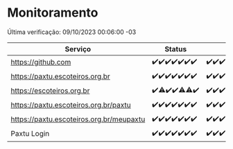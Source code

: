 # Monitoramento

Última verificação: 09/10/2023 00:06:00 -03

|Serviço|Status|Últimas 24h|
|---|---|---|
|https://github.com|<span title="2023-10-02: OK=24">✔️</span><span title="2023-10-03: OK=24">✔️</span><span title="2023-10-04: OK=24">✔️</span><span title="2023-10-05: OK=24">✔️</span><span title="2023-10-06: OK=24">✔️</span><span title="2023-10-07: OK=24">✔️</span><span title="2023-10-08: OK=3">✔️</span>|<span title="08/10/2023 00:06:00 -03 : 200">✔️</span><span title="08/10/2023 01:06:00 -03 : 200">✔️</span><span title="08/10/2023 02:04:00 -03 : 200">✔️</span><span title="08/10/2023 03:07:00 -03 : 200">✔️</span><span title="08/10/2023 04:03:00 -03 : 200">✔️</span><span title="08/10/2023 05:07:00 -03 : 200">✔️</span><span title="08/10/2023 06:03:00 -03 : 200">✔️</span><span title="08/10/2023 07:03:00 -03 : 200">✔️</span><span title="08/10/2023 08:02:00 -03 : 200">✔️</span><span title="08/10/2023 09:09:00 -03 : 200">✔️</span><span title="08/10/2023 10:04:00 -03 : 200">✔️</span><span title="08/10/2023 11:02:00 -03 : 200">✔️</span><span title="08/10/2023 12:04:00 -03 : 200">✔️</span><span title="08/10/2023 13:06:00 -03 : 200">✔️</span><span title="08/10/2023 14:03:00 -03 : 200">✔️</span><span title="08/10/2023 15:07:00 -03 : 200">✔️</span><span title="08/10/2023 16:02:00 -03 : 200">✔️</span><span title="08/10/2023 17:04:00 -03 : 200">✔️</span><span title="08/10/2023 18:03:00 -03 : 200">✔️</span><span title="08/10/2023 19:03:00 -03 : 200">✔️</span><span title="08/10/2023 20:03:00 -03 : 200">✔️</span><span title="08/10/2023 21:29:00 -03 : 200">✔️</span><span title="08/10/2023 22:41:00 -03 : 200">✔️</span><span title="08/10/2023 23:14:00 -03 : 200">✔️</span><span title="09/10/2023 00:06:00 -03 : 200">✔️</span>|
|https://paxtu.escoteiros.org.br|<span title="2023-10-02: OK=24">✔️</span><span title="2023-10-03: OK=24">✔️</span><span title="2023-10-04: OK=24">✔️</span><span title="2023-10-05: OK=24">✔️</span><span title="2023-10-06: OK=24">✔️</span><span title="2023-10-07: OK=24">✔️</span><span title="2023-10-08: OK=3">✔️</span>|<span title="08/10/2023 00:06:00 -03 : 200">✔️</span><span title="08/10/2023 01:06:00 -03 : 200">✔️</span><span title="08/10/2023 02:04:00 -03 : 200">✔️</span><span title="08/10/2023 03:07:00 -03 : 200">✔️</span><span title="08/10/2023 04:03:00 -03 : 200">✔️</span><span title="08/10/2023 05:07:00 -03 : 200">✔️</span><span title="08/10/2023 06:03:00 -03 : 200">✔️</span><span title="08/10/2023 07:03:00 -03 : 200">✔️</span><span title="08/10/2023 08:02:00 -03 : 200">✔️</span><span title="08/10/2023 09:09:00 -03 : 200">✔️</span><span title="08/10/2023 10:04:00 -03 : 200">✔️</span><span title="08/10/2023 11:02:00 -03 : 200">✔️</span><span title="08/10/2023 12:04:00 -03 : 200">✔️</span><span title="08/10/2023 13:06:00 -03 : 200">✔️</span><span title="08/10/2023 14:03:00 -03 : 200">✔️</span><span title="08/10/2023 15:07:00 -03 : 200">✔️</span><span title="08/10/2023 16:02:00 -03 : 200">✔️</span><span title="08/10/2023 17:04:00 -03 : 200">✔️</span><span title="08/10/2023 18:03:00 -03 : 200">✔️</span><span title="08/10/2023 19:03:00 -03 : 200">✔️</span><span title="08/10/2023 20:03:00 -03 : 200">✔️</span><span title="08/10/2023 21:29:00 -03 : 200">✔️</span><span title="08/10/2023 22:41:00 -03 : 200">✔️</span><span title="08/10/2023 23:14:00 -03 : 200">✔️</span><span title="09/10/2023 00:06:00 -03 : 200">✔️</span>|
|https://escoteiros.org.br|<span title="2023-10-02: OK=24">✔️</span><span title="2023-10-03: OK=23, Falhas=1">⚠️</span><span title="2023-10-04: OK=24">✔️</span><span title="2023-10-05: OK=24">✔️</span><span title="2023-10-06: OK=23, Falhas=1">⚠️</span><span title="2023-10-07: OK=23, Falhas=1">⚠️</span><span title="2023-10-08: OK=3">✔️</span>|<span title="08/10/2023 00:06:00 -03 : 200">✔️</span><span title="08/10/2023 01:07:00 -03 : 200">✔️</span><span title="08/10/2023 02:04:00 -03 : 200">✔️</span><span title="08/10/2023 03:07:00 -03 : 200">✔️</span><span title="08/10/2023 04:03:00 -03 : 200">✔️</span><span title="08/10/2023 05:07:00 -03 : 200">✔️</span><span title="08/10/2023 06:03:00 -03 : 200">✔️</span><span title="08/10/2023 07:03:00 -03 : 200">✔️</span><span title="08/10/2023 08:02:00 -03 : 200">✔️</span><span title="08/10/2023 09:09:00 -03 : 200">✔️</span><span title="08/10/2023 10:04:00 -03 : 200">✔️</span><span title="08/10/2023 11:03:00 -03 : 200">✔️</span><span title="08/10/2023 12:04:00 -03 : 200">✔️</span><span title="08/10/2023 13:06:00 -03 : 200">✔️</span><span title="08/10/2023 14:03:00 -03 : 200">✔️</span><span title="08/10/2023 15:07:00 -03 : 200">✔️</span><span title="08/10/2023 16:02:00 -03 : 200">✔️</span><span title="08/10/2023 17:04:00 -03 : 200">✔️</span><span title="08/10/2023 18:03:00 -03 : 200">✔️</span><span title="08/10/2023 19:03:00 -03 : 200">✔️</span><span title="08/10/2023 20:03:00 -03 : 200">✔️</span><span title="08/10/2023 21:29:00 -03 : 200">✔️</span><span title="08/10/2023 22:41:00 -03 : 200">✔️</span><span title="08/10/2023 23:14:00 -03 : 200">✔️</span><span title="09/10/2023 00:06:00 -03 : 200">✔️</span>|
|https://paxtu.escoteiros.org.br/paxtu|<span title="2023-10-02: OK=24">✔️</span><span title="2023-10-03: OK=24">✔️</span><span title="2023-10-04: OK=24">✔️</span><span title="2023-10-05: OK=24">✔️</span><span title="2023-10-06: OK=24">✔️</span><span title="2023-10-07: OK=24">✔️</span><span title="2023-10-08: OK=3">✔️</span>|<span title="08/10/2023 00:06:00 -03 : 200">✔️</span><span title="08/10/2023 01:07:00 -03 : 200">✔️</span><span title="08/10/2023 02:04:00 -03 : 200">✔️</span><span title="08/10/2023 03:07:00 -03 : 200">✔️</span><span title="08/10/2023 04:03:00 -03 : 200">✔️</span><span title="08/10/2023 05:07:00 -03 : 200">✔️</span><span title="08/10/2023 06:03:00 -03 : 200">✔️</span><span title="08/10/2023 07:03:00 -03 : 200">✔️</span><span title="08/10/2023 08:02:00 -03 : 200">✔️</span><span title="08/10/2023 09:10:00 -03 : 200">✔️</span><span title="08/10/2023 10:04:00 -03 : 200">✔️</span><span title="08/10/2023 11:03:00 -03 : 200">✔️</span><span title="08/10/2023 12:04:00 -03 : 200">✔️</span><span title="08/10/2023 13:06:00 -03 : 200">✔️</span><span title="08/10/2023 14:03:00 -03 : 200">✔️</span><span title="08/10/2023 15:07:00 -03 : 200">✔️</span><span title="08/10/2023 16:02:00 -03 : 200">✔️</span><span title="08/10/2023 17:04:00 -03 : 200">✔️</span><span title="08/10/2023 18:03:00 -03 : 200">✔️</span><span title="08/10/2023 19:03:00 -03 : 200">✔️</span><span title="08/10/2023 20:03:00 -03 : 200">✔️</span><span title="08/10/2023 21:29:00 -03 : 200">✔️</span><span title="08/10/2023 22:41:00 -03 : 200">✔️</span><span title="08/10/2023 23:14:00 -03 : 200">✔️</span><span title="09/10/2023 00:06:00 -03 : 200">✔️</span>|
|https://paxtu.escoteiros.org.br/meupaxtu|<span title="2023-10-02: OK=24">✔️</span><span title="2023-10-03: OK=24">✔️</span><span title="2023-10-04: OK=24">✔️</span><span title="2023-10-05: OK=24">✔️</span><span title="2023-10-06: OK=24">✔️</span><span title="2023-10-07: OK=24">✔️</span><span title="2023-10-08: OK=3">✔️</span>|<span title="08/10/2023 00:06:00 -03 : 200">✔️</span><span title="08/10/2023 01:07:00 -03 : 200">✔️</span><span title="08/10/2023 02:04:00 -03 : 200">✔️</span><span title="08/10/2023 03:07:00 -03 : 200">✔️</span><span title="08/10/2023 04:03:00 -03 : 200">✔️</span><span title="08/10/2023 05:07:00 -03 : 200">✔️</span><span title="08/10/2023 06:03:00 -03 : 200">✔️</span><span title="08/10/2023 07:03:00 -03 : 200">✔️</span><span title="08/10/2023 08:02:00 -03 : 200">✔️</span><span title="08/10/2023 09:10:00 -03 : 200">✔️</span><span title="08/10/2023 10:05:00 -03 : 200">✔️</span><span title="08/10/2023 11:03:00 -03 : 200">✔️</span><span title="08/10/2023 12:04:00 -03 : 200">✔️</span><span title="08/10/2023 13:06:00 -03 : 200">✔️</span><span title="08/10/2023 14:03:00 -03 : 200">✔️</span><span title="08/10/2023 15:07:00 -03 : 200">✔️</span><span title="08/10/2023 16:02:00 -03 : 200">✔️</span><span title="08/10/2023 17:04:00 -03 : 200">✔️</span><span title="08/10/2023 18:03:00 -03 : 200">✔️</span><span title="08/10/2023 19:03:00 -03 : 200">✔️</span><span title="08/10/2023 20:03:00 -03 : 200">✔️</span><span title="08/10/2023 21:29:00 -03 : 200">✔️</span><span title="08/10/2023 22:41:00 -03 : 200">✔️</span><span title="08/10/2023 23:14:00 -03 : 200">✔️</span><span title="09/10/2023 00:06:00 -03 : 200">✔️</span>|
|Paxtu Login|<span title="2023-10-02: OK=24">✔️</span><span title="2023-10-03: OK=24">✔️</span><span title="2023-10-04: OK=24">✔️</span><span title="2023-10-05: OK=24">✔️</span><span title="2023-10-06: OK=24">✔️</span><span title="2023-10-07: OK=24">✔️</span><span title="2023-10-08: OK=3">✔️</span>|<span title="08/10/2023 00:06:00 -03 : 200">✔️</span><span title="08/10/2023 01:07:00 -03 : 200">✔️</span><span title="08/10/2023 02:04:00 -03 : 200">✔️</span><span title="08/10/2023 03:07:00 -03 : 200">✔️</span><span title="08/10/2023 04:03:00 -03 : 200">✔️</span><span title="08/10/2023 05:07:00 -03 : 200">✔️</span><span title="08/10/2023 06:03:00 -03 : 200">✔️</span><span title="08/10/2023 07:03:00 -03 : 200">✔️</span><span title="08/10/2023 08:02:00 -03 : 200">✔️</span><span title="08/10/2023 09:10:00 -03 : 200">✔️</span><span title="08/10/2023 10:05:00 -03 : 200">✔️</span><span title="08/10/2023 11:03:00 -03 : 200">✔️</span><span title="08/10/2023 12:04:00 -03 : 200">✔️</span><span title="08/10/2023 13:06:00 -03 : 200">✔️</span><span title="08/10/2023 14:03:00 -03 : 200">✔️</span><span title="08/10/2023 15:07:00 -03 : 200">✔️</span><span title="08/10/2023 16:02:00 -03 : 200">✔️</span><span title="08/10/2023 17:04:00 -03 : 200">✔️</span><span title="08/10/2023 18:03:00 -03 : 200">✔️</span><span title="08/10/2023 19:03:00 -03 : 200">✔️</span><span title="08/10/2023 20:03:00 -03 : 200">✔️</span><span title="08/10/2023 21:29:00 -03 : 200">✔️</span><span title="08/10/2023 22:41:00 -03 : 200">✔️</span><span title="08/10/2023 23:14:00 -03 : 200">✔️</span><span title="09/10/2023 00:06:00 -03 : 200">✔️</span>|
